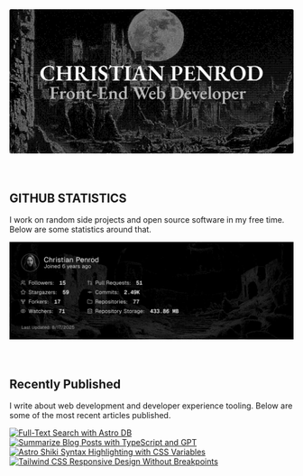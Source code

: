 
<picture>
  <source media="(prefers-color-scheme: dark)" srcset="assets/banner.dark.png?v=1d7d032f-2ae5-431e-8f94-87ca2b3ff0d7" width="843px" />
  <source media="(prefers-color-scheme: light)" srcset="assets/banner.light.png?v=1d7d032f-2ae5-431e-8f94-87ca2b3ff0d7" width="843px" />
  <img src="assets/banner.dark.png?v=1d7d032f-2ae5-431e-8f94-87ca2b3ff0d7" alt="Banner" width="843px" />
</picture>
<br />
<br />
<br />
<h2>GITHUB STATISTICS</h2>
<p>I work on random side projects and open source software in my free time. Below are some statistics around that.</p>
<picture>
  <source media="(prefers-color-scheme: dark)" srcset="assets/statistics.dark.png?v=1d7d032f-2ae5-431e-8f94-87ca2b3ff0d7" width="843px" />
  <source media="(prefers-color-scheme: light)" srcset="assets/statistics.light.png?v=1d7d032f-2ae5-431e-8f94-87ca2b3ff0d7" width="843px" />
  <img src="assets/statistics.dark.png?v=1d7d032f-2ae5-431e-8f94-87ca2b3ff0d7" alt="Github Statistics" width="843px" />
</picture>
<br />
<br />
<br />
<h2>Recently Published</h2>
<p>I write about web development and developer experience tooling. Below are some of the most recent articles published.</p>
<a href="https://christianpenrod.com/blog/full-text-search-with-astro-db"><img src="https://christianpenrod.com/blog/full-text-search-with-astro-db.png?v=1d7d032f-2ae5-431e-8f94-87ca2b3ff0d7" alt="Full-Text Search with Astro DB" width="421px" /></a>
<a href="https://christianpenrod.com/blog/summarize-blog-posts-with-typescript-and-gpt"><img src="https://christianpenrod.com/blog/summarize-blog-posts-with-typescript-and-gpt.png?v=1d7d032f-2ae5-431e-8f94-87ca2b3ff0d7" alt="Summarize Blog Posts with TypeScript and GPT" width="421px" /></a>
<a href="https://christianpenrod.com/blog/astro-shiki-syntax-highlighting-with-css-variables"><img src="https://christianpenrod.com/blog/astro-shiki-syntax-highlighting-with-css-variables.png?v=1d7d032f-2ae5-431e-8f94-87ca2b3ff0d7" alt="Astro Shiki Syntax Highlighting with CSS Variables" width="421px" /></a>
<a href="https://christianpenrod.com/blog/tailwindcss-responsive-design-without-breakpoints"><img src="https://christianpenrod.com/blog/tailwindcss-responsive-design-without-breakpoints.png?v=1d7d032f-2ae5-431e-8f94-87ca2b3ff0d7" alt="Tailwind CSS Responsive Design Without Breakpoints" width="421px" /></a>
